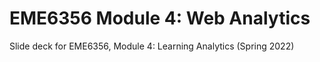 # EME6356 Module 4: Web Analytics

Slide deck for EME6356, Module 4: Learning Analytics (Spring 2022)